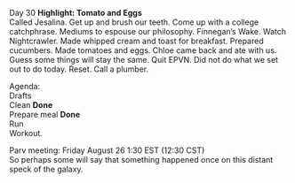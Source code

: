 Day 30 **Highlight: Tomato and Eggs**  
Called Jesalina. Get up and brush our teeth. Come up with a college catchphrase. Mediums to espouse our philosophy. Finnegan’s Wake. Watch Nightcrawler. Made whipped cream and toast for breakfast. Prepared cucumbers. Made tomatoes and eggs. Chloe came back and ate with us. Guess some things will stay the same. Quit EPVN. Did not do what we set out to do today. Reset. Call a plumber.

Agenda:  
Drafts  
Clean **Done**  
Prepare meal **Done**  
Run  
Workout. 

Parv meeting: Friday August 26 1:30 EST (12:30 CST)  
So perhaps some will say that something happened once on this distant speck of the galaxy.

